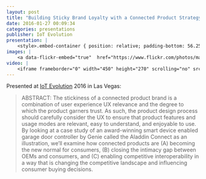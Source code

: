 ```yaml
---
layout: post
title: "Building Sticky Brand Loyalty with a Connected Product Strategy"
date: 2016-01-27 00:09:34
categories: presentations
publisher: IoT Evolution
presentation: |
    <style>.embed-container { position: relative; padding-bottom: 56.25%; height: 0; overflow: hidden; max-width: 100%; } .embed-container iframe, .embed-container object, .embed-container embed { position: absolute; top: 0; left: 0; width: 100%; height: 100%; }</style><div class='embed-container'><iframe src='//www.slideshare.net/slideshow/embed_code/key/7Un71hlGfJ2QHB' width='595' height='485' frameborder='0' marginwidth='0' marginheight='0' scrolling='no' style='border:1px solid #CCC; border-width:1px; margin-bottom:5px; max-width: 100%;' allowfullscreen> </iframe> <div style='margin-bottom:5px'> <strong> <a href='//www.slideshare.net/MarkBenson5/building-sticky-brand-loyalty-with-a-connected-product-strategy' title='Building Sticky Brand Loyalty with a Connected Product Strategy' target='_blank'>Building Sticky Brand Loyalty with a Connected Product Strategy</a> </strong> from <strong><a target='_blank' href='//www.slideshare.net/MarkBenson5'>Mark Benson</a></strong> </div></div>
images: |
    <a data-flickr-embed="true"  href="https://www.flickr.com/photos/markbenson/albums/72157676720229221" title="2016 IoT Evolution Las Vegas"><img src="https://c5.staticflickr.com/1/570/31861164236_61cf6b8830_z.jpg" width="640" height="480" alt="2016 IoT Evolution Las Vegas"></a><script async src="//embedr.flickr.com/assets/client-code.js" charset="utf-8"></script>
video: |
    <iframe frameborder="0" width="450" height="270" scrolling="no" src="http://www.tmcnet.com/tmc/videos/videoiframe.aspx?vid=12036&width=450&height=270"></iframe>
---
```


Presented at [IoT Evolution](http://www.iotevolutionexpo.com/) 2016 in Las Vegas: 

> ABSTRACT: The stickiness of a connected product brand is a combination of user experience UX relevance and the degree to which the product garners trust. As such, the product design process should carefully consider the UX to ensure that product features and usage modes are relevant, easy to understand, and enjoyable to use. By looking at a case study of an award-winning smart device enabled garage door controller by Genie called the Aladdin Connect as an illustration, we’ll examine how connected products are (A) becoming the new normal for consumers, (B) closing the intimacy gap between OEMs and consumers, and (C) enabling competitive interoperability in a way that is changing the competitive landscape and influencing consumer buying decisions.


